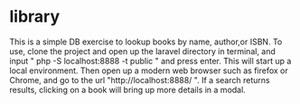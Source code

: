 library
=======

This is a simple DB exercise to lookup books by name, author,or ISBN. To use, clone the project and open up the laravel directory in terminal, and input " php -S localhost:8888 -t public " and press enter. This will start up a local environment. Then open up a modern web browser such as firefox or Chrome, and go to the url  "http://localhost:8888/ ". If a search returns results, clicking on a book will bring up more details in a modal. 
